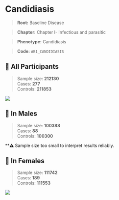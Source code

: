 # Candidiasis

> **Root:** Baseline Disease  

> **Chapter:** Chapter I- Infectious and parasitic  

> **Phenotype:** Candidiasis  

> **Code:** `AB1_CANDIDIASIS`

## 🧪 All Participants  
> Sample size: **212130**  
> Cases: **277**  
> Controls: **211853**
<img src="/Disease/Figures/ALL/Baseline/AB1_CANDIDIASIS.png"/>
<CsvTable src="/Disease_Data/ALL/Baseline/LG_AB1_CANDIDIASIS.csv" label="🔍 View full results" />

## 👨 In Males  
> Sample size: **100388**  
> Cases: **88**  
> Controls: **100300**

**⚠️ Sample size too small to interpret results reliably.

## 👩 In Females  
> Sample size: **111742**  
> Cases: **189**  
> Controls: **111553**
<img src="/Disease/Figures/Female/Baseline/AB1_CANDIDIASIS.png"/>
<CsvTable src="/Disease_Data/Female/Baseline/LG_AB1_CANDIDIASIS.csv" label="🔍 View full results" />
